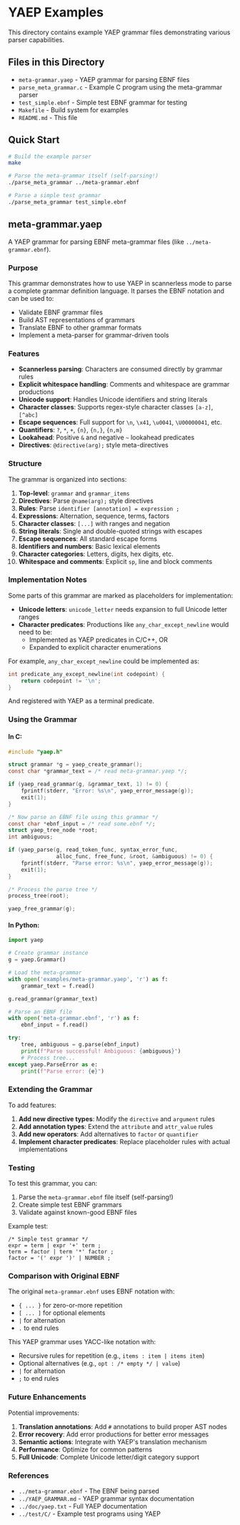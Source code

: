 # YAEP Examples

This directory contains example YAEP grammar files demonstrating various parser capabilities.

## Files in this Directory

- `meta-grammar.yaep` - YAEP grammar for parsing EBNF files
- `parse_meta_grammar.c` - Example C program using the meta-grammar parser
- `test_simple.ebnf` - Simple test EBNF grammar for testing
- `Makefile` - Build system for examples
- `README.md` - This file

## Quick Start

```bash
# Build the example parser
make

# Parse the meta-grammar itself (self-parsing!)
./parse_meta_grammar ../meta-grammar.ebnf

# Parse a simple test grammar
./parse_meta_grammar test_simple.ebnf
```

## meta-grammar.yaep

A YAEP grammar for parsing EBNF meta-grammar files (like `../meta-grammar.ebnf`).

### Purpose

This grammar demonstrates how to use YAEP in scannerless mode to parse a complete grammar definition language. It parses the EBNF notation and can be used to:

- Validate EBNF grammar files
- Build AST representations of grammars
- Translate EBNF to other grammar formats
- Implement a meta-parser for grammar-driven tools

### Features

- **Scannerless parsing**: Characters are consumed directly by grammar rules
- **Explicit whitespace handling**: Comments and whitespace are grammar productions
- **Unicode support**: Handles Unicode identifiers and string literals
- **Character classes**: Supports regex-style character classes `[a-z]`, `[^abc]`
- **Escape sequences**: Full support for `\n`, `\x41`, `\u0041`, `\U00000041`, etc.
- **Quantifiers**: `?`, `*`, `+`, `{n}`, `{n,}`, `{n,m}`
- **Lookahead**: Positive `&` and negative `~` lookahead predicates
- **Directives**: `@directive(arg);` style meta-directives

### Structure

The grammar is organized into sections:

1. **Top-level**: `grammar` and `grammar_items`
2. **Directives**: Parse `@name(arg);` style directives
3. **Rules**: Parse `identifier [annotation] = expression ;`
4. **Expressions**: Alternation, sequence, terms, factors
5. **Character classes**: `[...]` with ranges and negation
6. **String literals**: Single and double-quoted strings with escapes
7. **Escape sequences**: All standard escape forms
8. **Identifiers and numbers**: Basic lexical elements
9. **Character categories**: Letters, digits, hex digits, etc.
10. **Whitespace and comments**: Explicit `sp`, line and block comments

### Implementation Notes

Some parts of this grammar are marked as placeholders for implementation:

- **Unicode letters**: `unicode_letter` needs expansion to full Unicode letter ranges
- **Character predicates**: Productions like `any_char_except_newline` would need to be:
  - Implemented as YAEP predicates in C/C++, OR
  - Expanded to explicit character enumerations

For example, `any_char_except_newline` could be implemented as:
```c
int predicate_any_except_newline(int codepoint) {
    return codepoint != '\n';
}
```

And registered with YAEP as a terminal predicate.

### Using the Grammar

#### In C:

```c
#include "yaep.h"

struct grammar *g = yaep_create_grammar();
const char *grammar_text = /* read meta-grammar.yaep */;

if (yaep_read_grammar(g, &grammar_text, 1) != 0) {
    fprintf(stderr, "Error: %s\n", yaep_error_message(g));
    exit(1);
}

/* Now parse an EBNF file using this grammar */
const char *ebnf_input = /* read some.ebnf */;
struct yaep_tree_node *root;
int ambiguous;

if (yaep_parse(g, read_token_func, syntax_error_func, 
               alloc_func, free_func, &root, &ambiguous) != 0) {
    fprintf(stderr, "Parse error: %s\n", yaep_error_message(g));
    exit(1);
}

/* Process the parse tree */
process_tree(root);

yaep_free_grammar(g);
```

#### In Python:

```python
import yaep

# Create grammar instance
g = yaep.Grammar()

# Load the meta-grammar
with open('examples/meta-grammar.yaep', 'r') as f:
    grammar_text = f.read()

g.read_grammar(grammar_text)

# Parse an EBNF file
with open('meta-grammar.ebnf', 'r') as f:
    ebnf_input = f.read()

try:
    tree, ambiguous = g.parse(ebnf_input)
    print(f"Parse successful! Ambiguous: {ambiguous}")
    # Process tree...
except yaep.ParseError as e:
    print(f"Parse error: {e}")
```

### Extending the Grammar

To add features:

1. **Add new directive types**: Modify the `directive` and `argument` rules
2. **Add annotation types**: Extend the `attribute` and `attr_value` rules
3. **Add new operators**: Add alternatives to `factor` or `quantifier`
4. **Implement character predicates**: Replace placeholder rules with actual implementations

### Testing

To test this grammar, you can:

1. Parse the `meta-grammar.ebnf` file itself (self-parsing!)
2. Create simple test EBNF grammars
3. Validate against known-good EBNF files

Example test:
```ebnf
/* Simple test grammar */
expr = term | expr '+' term ;
term = factor | term '*' factor ;
factor = '(' expr ')' | NUMBER ;
```

### Comparison with Original EBNF

The original `meta-grammar.ebnf` uses EBNF notation with:
- `{ ... }` for zero-or-more repetition
- `[ ... ]` for optional elements
- `|` for alternation
- `.` to end rules

This YAEP grammar uses YACC-like notation with:
- Recursive rules for repetition (e.g., `items : item | items item`)
- Optional alternatives (e.g., `opt : /* empty */ | value`)
- `|` for alternation
- `;` to end rules

### Future Enhancements

Potential improvements:

1. **Translation annotations**: Add `#` annotations to build proper AST nodes
2. **Error recovery**: Add error productions for better error messages
3. **Semantic actions**: Integrate with YAEP's translation mechanism
4. **Performance**: Optimize for common patterns
5. **Full Unicode**: Complete Unicode letter/digit category support

### References

- `../meta-grammar.ebnf` - The EBNF being parsed
- `../YAEP_GRAMMAR.md` - YAEP grammar syntax documentation
- `../doc/yaep.txt` - Full YAEP documentation
- `../test/C/` - Example test programs using YAEP
